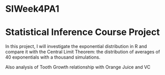 # SIWeek4PA1

# Statistical Inference Course Project

In this project, I will investigate the exponential distribution in R and compare it with the Central Limit Theorem: the distribution of averages of 40 exponentials with a thousand simulations.

Also analysis of Tooth Growth relationship with Orange Juice and VC
